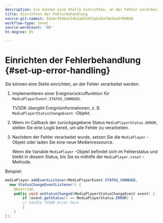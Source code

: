 ```yaml
---
description: Sie können eine Stelle einrichten, an der Fehler verarbeitet werden.
title: Einrichten der Fehlerbehandlung
source-git-commit: 02ebc3548a254b2a6554f1ab34afbb3ea5f09bb8
workflow-type: tm+mt
source-wordcount: '90'
ht-degree: 0%

---
```


# Einrichten der Fehlerbehandlung {#set-up-error-handling}

Sie können eine Stelle einrichten, an der Fehler verarbeitet werden.

1. Implementieren einer Ereignisrückruffunktion für `MediaPlayerEvent.STATUS_CHANGED`.

   TVSDK übergibt Ereignisinformationen, z. B. `MediaPlayerStatusChangeEvent` -Objekt.
1. Wenn im Callback der zurückgegebene Status `MediaPlayerStatus.ERROR`, stellen Sie eine Logik bereit, um alle Fehler zu verarbeiten.
1. Nachdem der Fehler verarbeitet wurde, setzen Sie die `MediaPlayer` -Objekt oder laden Sie eine neue Medienressource.

   Wenn die Variable `MediaPlayer` -Objekt befindet sich im Fehlerstatus und bleibt in diesem Status, bis Sie es mithilfe der `MediaPlayer.reset` -Methode.

<!--<a id="example_E74BB605ED08450295B8902F1E4BB8F5"></a>-->

Beispiel:

```java
mediaPlayer.addEventListener(MediaPlayerEvent.STATUS_CHANGED,  
  new StatusChangeEventListener() { 
    @Override 
    public void onStatusChanged(MediaPlayerStatusChangeEvent event) { 
        if (event.getStatus() == MediaPlayerStatus.ERROR) { 
        // handle TVSDK error here 
        } 
    } 
});
```
